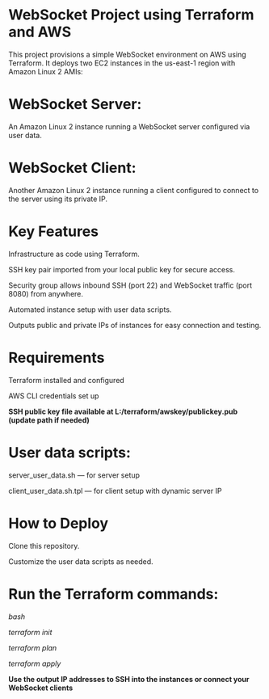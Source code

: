 # WebSocket Project using Terraform and AWS
This project provisions a simple WebSocket environment on AWS using Terraform. It deploys two EC2 instances in the us-east-1 region with Amazon Linux 2 AMIs:

# WebSocket Server: 
An Amazon Linux 2 instance running a WebSocket server configured via user data.

# WebSocket Client: 
Another Amazon Linux 2 instance running a client configured to connect to the server using its private IP.

# Key Features
Infrastructure as code using Terraform.

SSH key pair imported from your local public key for secure access.

Security group allows inbound SSH (port 22) and WebSocket traffic (port 8080) from anywhere.

Automated instance setup with user data scripts.

Outputs public and private IPs of instances for easy connection and testing.

# Requirements
Terraform installed and configured

AWS CLI credentials set up

**SSH public key file available at L:/terraform/awskey/publickey.pub (update path if needed)**

# User data scripts:

server_user_data.sh — for server setup

client_user_data.sh.tpl — for client setup with dynamic server IP

# How to Deploy
Clone this repository.

Customize the user data scripts as needed.

# Run the Terraform commands:

*bash*

*terraform init*

*terraform plan*

*terraform apply*

**Use the output IP addresses to SSH into the instances or connect your WebSocket clients**

